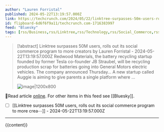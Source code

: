 ```yaml
---
author: "Lauren Forristal"
published: 2024-05-22T13:19:57.000Z
link: https://techcrunch.com/2024/05/22/linktree-surpasses-50m-users-rolls-out-beta-social-commerce-program/?eicker.news=
id: flipboard-6d6f6f9a11/techcrunch.com-1716383997
feed: "Bluesky"
tags: [rss/Business,rss/Linktree,rss/Technology,rss/Social_Commerce,rss/Bluesky]
---
```

> [!abstract] Linktree surpasses 50M users, rolls out its social commerce program to more creators by Lauren Forristal - 2024-05-22T13:19:57.000Z
> Redwood Materials, the battery recycling startup founded by former Tesla co-founder JB Straubel, will be recycling production scrap for batteries going into General Motors electric vehicles. The company announced Thursday… A new startup called Auggie is aiming to give parents a single platform where …
>
> ![image|1200x800](https://ic-cdn.flipboard.com/techcrunch.com/7e8ca89da50410df713077858a681e2789455675/_xlarge.jpeg)

🔗Read article [online](https://techcrunch.com/2024/05/22/linktree-surpasses-50m-users-rolls-out-beta-social-commerce-program/?eicker.news=). For other items in this feed see [[Bluesky]].

- [ ] [[Linktree surpasses 50M users, rolls out its social commerce program to more crea⋯]] - 2024-05-22T13:19:57.000Z
- - -
{{content}}
